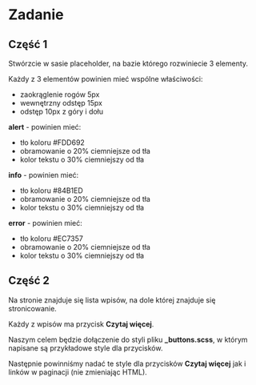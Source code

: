 # Zadanie

## Część 1

Stwórzcie w sasie placeholder, na bazie którego rozwiniecie 3 elementy.

Każdy z 3 elementów powinien mieć wspólne właściwości:
- zaokrąglenie rogów 5px
- wewnętrzny odstęp 15px
- odstęp 10px z góry i dołu

**alert** - powinien mieć:
- tło koloru #FDD692
- obramowanie o 20% ciemniejsze od tła
- kolor tekstu o 30% ciemniejszy od tła

**info** - powinien mieć:
- tło koloru #84B1ED
- obramowanie o 20% ciemniejsze od tła
- kolor tekstu o 30% ciemniejszy od tła

**error** - powinien mieć:
- tło koloru #EC7357
- obramowanie o 20% ciemniejsze od tła
- kolor tekstu o 30% ciemniejszy od tła

## Część 2

Na stronie znajduje się lista wpisów, na dole której znajduje się stronicowanie.

Każdy z wpisów ma przycisk **Czytaj więcej**. 

Naszym celem będzie dołączenie do styli pliku **_buttons.scss**, 
w którym napisane są przykładowe style dla przycisków.
 
Następnie powinniśmy nadać te style dla przycisków **Czytaj więcej** jak i linków w paginacji (nie zmieniając HTML).

